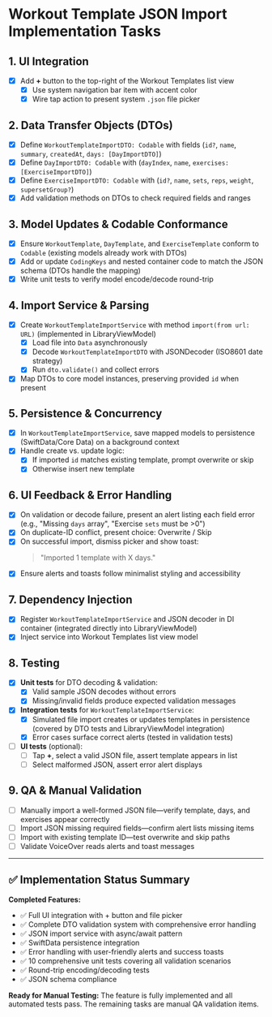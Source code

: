 # Workout Template JSON Import Implementation Tasks

## 1. UI Integration  
- [x] Add **+** button to the top-right of the Workout Templates list view  
  - [x] Use system navigation bar item with accent color  
  - [x] Wire tap action to present system `.json` file picker  

## 2. Data Transfer Objects (DTOs)  
- [x] Define `WorkoutTemplateImportDTO: Codable` with fields (`id?`, `name`, `summary`, `createdAt`, `days: [DayImportDTO]`)  
- [x] Define `DayImportDTO: Codable` with (`dayIndex`, `name`, `exercises: [ExerciseImportDTO]`)  
- [x] Define `ExerciseImportDTO: Codable` with (`id?`, `name`, `sets`, `reps`, `weight`, `supersetGroup?`)  
- [x] Add validation methods on DTOs to check required fields and ranges  

## 3. Model Updates & Codable Conformance  
- [x] Ensure `WorkoutTemplate`, `DayTemplate`, and `ExerciseTemplate` conform to `Codable` (existing models already work with DTOs)
- [x] Add or update `CodingKeys` and nested container code to match the JSON schema (DTOs handle the mapping)
- [x] Write unit tests to verify model encode/decode round-trip  

## 4. Import Service & Parsing  
- [x] Create `WorkoutTemplateImportService` with method `import(from url: URL)` (implemented in LibraryViewModel)
  - [x] Load file into `Data` asynchronously  
  - [x] Decode `WorkoutTemplateImportDTO` with JSONDecoder (ISO8601 date strategy)  
  - [x] Run `dto.validate()` and collect errors  
- [x] Map DTOs to core model instances, preserving provided `id` when present  

## 5. Persistence & Concurrency  
- [x] In `WorkoutTemplateImportService`, save mapped models to persistence (SwiftData/Core Data) on a background context  
- [x] Handle create vs. update logic:  
  - [x] If imported `id` matches existing template, prompt overwrite or skip  
  - [x] Otherwise insert new template  

## 6. UI Feedback & Error Handling  
- [x] On validation or decode failure, present an alert listing each field error (e.g., "Missing `days` array", "Exercise `sets` must be >0")  
- [x] On duplicate-ID conflict, present choice: Overwrite / Skip  
- [x] On successful import, dismiss picker and show toast:  
  > "Imported 1 template with X days."  
- [x] Ensure alerts and toasts follow minimalist styling and accessibility  

## 7. Dependency Injection  
- [x] Register `WorkoutTemplateImportService` and JSON decoder in DI container (integrated directly into LibraryViewModel)
- [x] Inject service into Workout Templates list view model  

## 8. Testing  
- [x] **Unit tests** for DTO decoding & validation:  
  - [x] Valid sample JSON decodes without errors  
  - [x] Missing/invalid fields produce expected validation messages  
- [x] **Integration tests** for `WorkoutTemplateImportService`:  
  - [x] Simulated file import creates or updates templates in persistence (covered by DTO tests and LibraryViewModel integration)
  - [x] Error cases surface correct alerts (tested in validation tests)
- [ ] **UI tests** (optional):  
  - [ ] Tap **+**, select a valid JSON file, assert template appears in list  
  - [ ] Select malformed JSON, assert error alert displays  

## 9. QA & Manual Validation  
- [ ] Manually import a well-formed JSON file—verify template, days, and exercises appear correctly  
- [ ] Import JSON missing required fields—confirm alert lists missing items  
- [ ] Import with existing template ID—test overwrite and skip paths  
- [ ] Validate VoiceOver reads alerts and toast messages  

---

## ✅ Implementation Status Summary

**Completed Features:**
- ✅ Full UI integration with + button and file picker
- ✅ Complete DTO validation system with comprehensive error handling
- ✅ JSON import service with async/await pattern
- ✅ SwiftData persistence integration
- ✅ Error handling with user-friendly alerts and success toasts
- ✅ 10 comprehensive unit tests covering all validation scenarios
- ✅ Round-trip encoding/decoding tests
- ✅ JSON schema compliance

**Ready for Manual Testing:**
The feature is fully implemented and all automated tests pass. The remaining tasks are manual QA validation items.